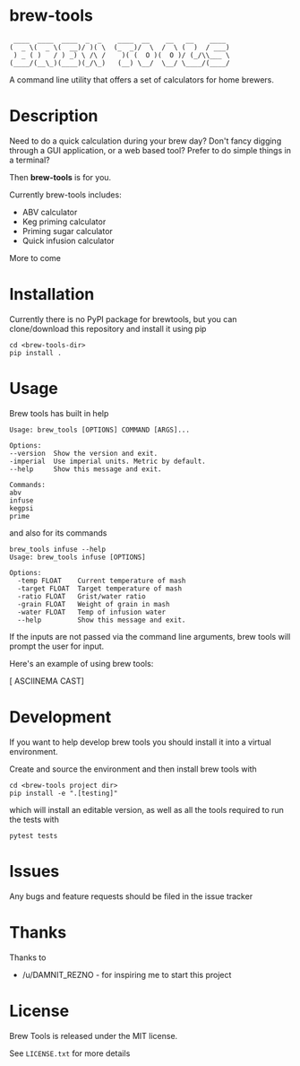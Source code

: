brew-tools
==========

```
 ____  ____  ____  _  _    ____  __    __   __    ____
(  _ \(  _ \(  __)/ )( \  (_  _)/  \  /  \ (  )  / ___)
 ) _ ( )   / ) _) \ /\ /    )( (  O )(  O )/ (_/\\___ \
(____/(__\_)(____)(_/\_)   (__) \__/  \__/ \____/(____/
```


A command line utility that offers a set of calculators for home brewers.



Description
===========

Need to do a quick calculation during your brew day?
Don't fancy digging through a GUI application, or a web based tool?
Prefer to do simple things in a terminal?

Then **brew-tools** is for you.

Currently brew-tools includes:

* ABV calculator
* Keg priming calculator
* Priming sugar calculator
* Quick infusion calculator

More to come

Installation
============

Currently there is no PyPI package for brewtools, but you can clone/download
this repository and install it using pip

    cd <brew-tools-dir>
    pip install .

Usage
=====

Brew tools has built in help

```
Usage: brew_tools [OPTIONS] COMMAND [ARGS]...

Options:
--version  Show the version and exit.
-imperial  Use imperial units. Metric by default.
--help     Show this message and exit.

Commands:
abv
infuse
kegpsi
prime
```

and also for its commands

```
brew_tools infuse --help
Usage: brew_tools infuse [OPTIONS]

Options:
  -temp FLOAT    Current temperature of mash
  -target FLOAT  Target temperature of mash
  -ratio FLOAT   Grist/water ratio
  -grain FLOAT   Weight of grain in mash
  -water FLOAT   Temp of infusion water
  --help         Show this message and exit.
```

If the inputs are not passed via the command line arguments, brew tools will
prompt the user for input.

Here's an example of using brew tools:

[ ASCIINEMA CAST]

Development
===========

If you want to help develop brew tools you should install it into a
virtual environment.

Create and source the environment and then install brew tools with

    cd <brew-tools project dir>
    pip install -e ".[testing]"

which will install an editable version, as well as all the tools required to
run the tests with

    pytest tests

Issues
======

Any bugs and feature requests should be filed in the issue tracker

Thanks
======

Thanks to

* /u/DAMNIT_REZNO - for inspiring me to start this project

License
=======

Brew Tools is released under the MIT license.

See `LICENSE.txt` for more details